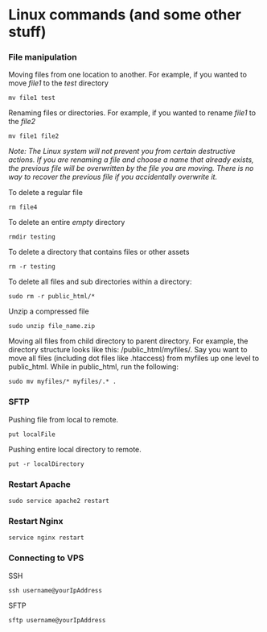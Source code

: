 # Linux commands (and some other stuff)

### File manipulation

Moving files from one location to another. For example, if you wanted to move *file1* to the *test* directory
```
mv file1 test
```

Renaming files or directories. For example, if you wanted to rename *file1* to the *file2*
```
mv file1 file2
```

*Note: The Linux system will not prevent you from certain destructive actions. If you are renaming a file and choose a name that already exists, the previous file will be overwritten by the file you are moving. There is no way to recover the previous file if you accidentally overwrite it.*

To delete a regular file
```
rm file4
```

To delete an entire *empty* directory
```
rmdir testing
```

To delete a directory that contains files or other assets
```
rm -r testing
```

To delete all files and sub directories within a directory: 
```
sudo rm -r public_html/*
```

Unzip a compressed file
```
sudo unzip file_name.zip
```

Moving all files from child directory to parent directory. For example, the directory structure looks like this: /public_html/myfiles/. Say you want to move all files (including dot files like .htaccess) from myfiles up one level to public_html. While in public_html, run the following:
```
sudo mv myfiles/* myfiles/.* .
```


### SFTP

Pushing file from local to remote. 
```
put localFile
```

Pushing entire local directory to remote. 
```
put -r localDirectory
```

### Restart Apache
```
sudo service apache2 restart
```

### Restart Nginx
```
service nginx restart
```

### Connecting to VPS

SSH
```
ssh username@yourIpAddress
```

SFTP
```
sftp username@yourIpAddress
```
